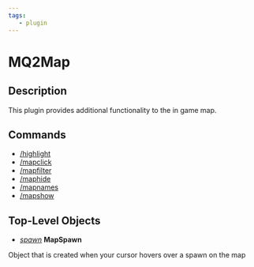 ```yaml
---
tags:
   - plugin
---
```

# MQ2Map

## Description

This plugin provides additional functionality to the in game map.

## Commands

* [/highlight](highlight.md)
* [/mapclick](mapclick.md)
* [/mapfilter](mapfilter.md)
* [/maphide](maphide.md)
* [/mapnames](mapnames.md)
* [/mapshow](mapshow.md)

## Top-Level Objects

* [_spawn_](../../../reference/data-types/datatype-spawn.md) **MapSpawn**

Object that is created when your cursor hovers over a spawn on the map
